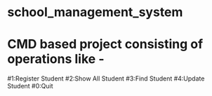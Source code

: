 # school_management_system
# CMD based project consisting of operations like -

#1:Register Student
#2:Show All Student
#3:Find Student
#4:Update Student
#0:Quit
